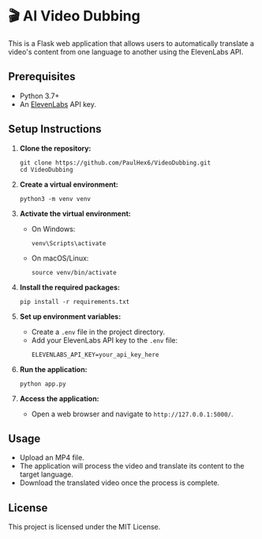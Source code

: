 
# 🎬 AI Video Dubbing

This is a Flask web application that allows users to automatically translate a video's content from one language to another using the ElevenLabs API.

## Prerequisites
- Python 3.7+
- An [ElevenLabs](https://elevenlabs.com) API key.

## Setup Instructions

1. **Clone the repository:**
   ```
   git clone https://github.com/PaulHex6/VideoDubbing.git
   cd VideoDubbing
   ```

2. **Create a virtual environment:**
   ```
   python3 -m venv venv
   ```

3. **Activate the virtual environment:**
   - On Windows:
     ```
     venv\Scripts\activate
     ```
   - On macOS/Linux:
     ```
     source venv/bin/activate
     ```

4. **Install the required packages:**
   ```
   pip install -r requirements.txt
   ```

5. **Set up environment variables:**
   - Create a `.env` file in the project directory.
   - Add your ElevenLabs API key to the `.env` file:
     ```
     ELEVENLABS_API_KEY=your_api_key_here
     ```

6. **Run the application:**
   ```
   python app.py
   ```

7. **Access the application:**
   - Open a web browser and navigate to `http://127.0.0.1:5000/`.

## Usage
- Upload an MP4 file.
- The application will process the video and translate its content to the target language.
- Download the translated video once the process is complete.

## License
This project is licensed under the MIT License.

